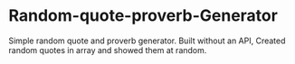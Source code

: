 # Random-quote-proverb-Generator
Simple random quote and proverb generator. Built without an API, Created random quotes in array and showed them at random. 
